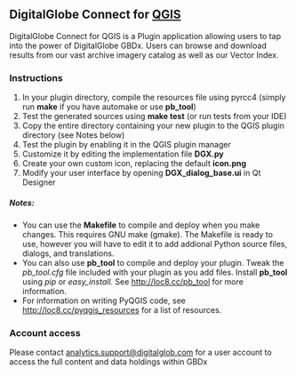 
## DigitalGlobe Connect for [QGIS](https://github.com/qgis) ##

DigitalGlobe Connect for QGIS is a Plugin application allowing users to tap into the power of DigitalGlobe GBDx.  Users can browse and download results from our vast archive imagery catalog as well as our Vector Index.



<h3>Instructions</h3>

<ol>
    <li>In your plugin directory, compile the resources file using pyrcc4 (simply run <b>make</b> if you have automake or use <b>pb_tool</b>)
    <li>Test the generated sources using <b>make test</b> (or run tests from your IDE)
    <li>Copy the entire directory containing your new plugin to the QGIS plugin directory (see Notes below)
    <li>Test the plugin by enabling it in the QGIS plugin manager
    <li>Customize it by editing the implementation file <b>DGX.py</b>
    <li>Create your own custom icon, replacing the default <b>icon.png</b>
    <li>Modify your user interface by opening <b>DGX_dialog_base.ui</b> in Qt Designer
</ol>

##### Notes: #####
<ul>
    <li>You can use the <b>Makefile</b> to compile and deploy when you
        make changes. This requires GNU make (gmake). The Makefile is ready to use, however you 
        will have to edit it to add addional Python source files, dialogs, and translations.
    <li>You can also use <b>pb_tool</b> to compile and deploy your plugin. Tweak the <i>pb_tool.cfg</i> file included with your plugin as you add files. Install <b>pb_tool</b> using 
        <i>pip</i> or <i>easy_install</i>. See <a href="http://loc8.cc/pb_tool">http://loc8.cc/pb_tool</a> for more information.
<li>For information on writing PyQGIS code, see <a href="http://loc8.cc/pyqgis_resources">http://loc8.cc/pyqgis_resources</a> for a list of resources.
</ul>

### Account access ###

Please contact <a href="analytics.support@digitalglobe.com">analytics.support@digitalglob.com</a> for a user account to access the full content and data holdings within GBDx







